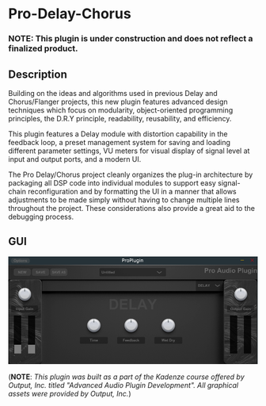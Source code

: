 # Pro-Delay-Chorus
### NOTE: This plugin is under construction and does not reflect a finalized product.

## Description
Building on the ideas and algorithms used in previous Delay and Chorus/Flanger projects, this new plugin features advanced design techniques which focus on modularity, object-oriented programming principles, the D.R.Y principle, readability, reusability, and efficiency.

This plugin features a Delay module with distortion capability in the feedback loop, a preset management system for saving and loading different parameter settings, VU meters for visual display of signal level at input and output ports, and a modern UI.

The Pro Delay/Chorus project cleanly organizes the plug-in architecture by packaging all DSP code into individual modules to support easy signal-chain reconfiguration and by formatting the UI in a manner that allows adjustments to be made simply without having to change multiple lines throughout the project. These considerations also provide a great aid to the debugging process.

## GUI
![](ProPluginGUI.PNG)


(**NOTE**: 
*This plugin was built as a part of the Kadenze course offered by Output, Inc. titled "Advanced Audio Plugin Development". All graphical assets were provided by Output, Inc.*)
